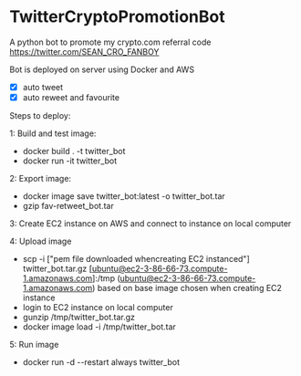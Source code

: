 # TwitterCryptoPromotionBot
A python bot to promote my crypto.com referral code
https://twitter.com/SEAN_CRO_FANBOY

Bot is deployed on server using Docker and AWS
- [x] auto tweet
- [x] auto reweet and favourite

Steps to deploy:

1: Build and test image:
  - docker build . -t twitter_bot
  - docker run -it twitter_bot
  
2: Export image:
  - docker image save twitter_bot:latest -o twitter_bot.tar
  - gzip fav-retweet_bot.tar
  
3: Create EC2 instance on AWS and connect to instance on local computer

4: Upload image
  - scp -i ["pem file downloaded whencreating EC2 instanced"] twitter_bot.tar.gz [ubuntu@ec2-3-86-66-73.compute-1.amazonaws.com]:/tmp
  (ubuntu@ec2-3-86-66-73.compute-1.amazonaws.com) based on base image chosen when creating EC2 instance
  - login to EC2 instance on local computer
  - gunzip /tmp/twitter_bot.tar.gz
  - docker image load -i /tmp/twitter_bot.tar
  
5: Run image
  - docker run -d --restart always twitter_bot
